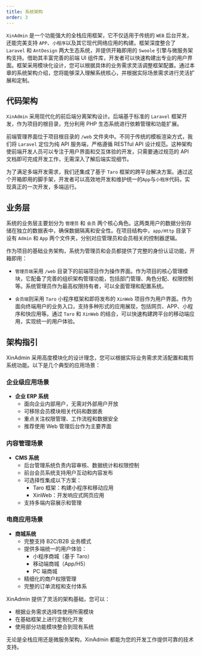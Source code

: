 ```yaml
---
title: 系统架构
order: 3
---
```


`XinAdmin` 是一个功能强大的全栈应用框架，它不仅适用于传统的 `WEB` 后台开发，还能完美支持 `APP`、`小程序`以及其它现代网络应用的构建。框架深度整合了 `Laravel` 和 `AntDesign` 两大生态系统，并提供开箱即用的 `Swoole` 引擎与微服务架构支持。借助其丰富完善的前端 UI 组件库，开发者可以快速构建出专业的用户界面。框架采用模块化设计，您可以根据具体的业务需求灵活调整框架配置。通过本章的系统架构介绍，您将能够深入理解系统核心，并根据实际场景需求进行灵活扩展和定制。

## 代码架构

`XinAdmin` 采用现代化的前后端分离架构设计。后端基于标准的 `Laravel` 框架开发，作为项目的根目录，充分利用 PHP 生态系统进行依赖管理和功能扩展。

前端管理界面位于项目根目录的 `/web` 文件夹中。不同于传统的模板渲染方式，我们将 `Laravel` 定位为纯 API 服务端，严格遵循 RESTful API 设计规范。这种架构使前端开发人员可以专注于用户界面和交互体验的开发，只需要通过规范的 API 文档即可完成开发工作，无需深入了解后端实现细节。

为了满足多端开发需求，我们还集成了基于 `Taro` 框架的跨平台解决方案。通过这个开箱即用的脚手架，开发者可以高效地开发和维护统一的`App`与`小程序`代码，实现真正的一次开发，多端运行。

## 业务层

系统的业务层主要划分为 `管理员` 和 `会员` 两个核心角色。这两类用户的数据分别存储在独立的数据表中，确保数据隔离和安全性。在项目结构中，`app/Http` 目录下设有 `Admin` 和 `App` 两个文件夹，分别对应管理员和会员相关的控制器逻辑。

作为项目的基础业务架构，系统为管理员和会员都提供了完整的身份认证功能，开箱即用：

- `管理员端`采用 `/web` 目录下的前端项目作为操作界面。作为项目的核心管理模块，它配备了完善的组织架构管理功能，包括部门管理、角色分配、权限控制等。系统管理员作为最高权限持有者，可以全面管理和配置系统。

- `会员端`则采用 `Taro` 小程序框架和即将发布的 `XinWeb` 项目作为用户界面。作为面向终端用户的业务入口，支持多种形式的应用展现，包括网页、APP、小程序和快应用等。通过 `Taro` 和 `XinWeb` 的结合，可以快速构建跨平台的移动端应用，实现统一的用户体验。

## 架构指引

XinAdmin 采用高度模块化的设计理念，您可以根据实际业务需求灵活配置和裁剪系统功能。以下是几个典型的应用场景：

### 企业级应用场景

- **企业 ERP 系统**
  - 面向企业内部用户，无需对外部用户开放
  - 可移除会员模块相关代码和数据表
  - 重点关注权限管理、工作流程和数据安全
  - 推荐使用 Web 管理后台作为主要界面

### 内容管理场景

- **CMS 系统**
  - 后台管理系统负责内容审核、数据统计和权限控制
  - 前台会员系统支持用户互动和内容发布
  - 可选择性集成以下方案：
    - Taro 框架：构建小程序和移动应用
    - XinWeb：开发响应式网页应用
  - 支持多端内容展示和管理

### 电商应用场景

- **商城系统**
  - 完整支持 B2C/B2B 业务模式
  - 提供多端统一的用户体验：
    - 小程序商城（基于 Taro）
    - 移动端商城（App/H5）
    - PC 端商城
  - 精细化的商户权限管理
  - 完整的订单流程和支付体系

XinAdmin 提供了灵活的架构基础，您可以：

- 根据业务需求选择性使用所需模块
- 在基础框架上进行定制化开发
- 使用部分功能模块整合到现有系统

无论是全栈应用还是微服务架构，XinAdmin 都能为您的开发工作提供可靠的技术支持。
